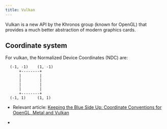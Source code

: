 ```yaml
---
title: Vulkan
---
```


Vulkan is a new API by the Khronos group (known for OpenGL) that provides a much better abstraction of modern graphics cards.

## Coordinate system

For vulkan, the Normalized Device Coordinates (NDC) are:

```
  (-1, -1)    (1, -1)
      +--------+
      |        |
      |        |
      |        |
      |        |
      +--------+
  (-1, 1)     (1, 1)
```

- Relevant article: [Keeping the Blue Side Up: Coordinate Conventions for OpenGL, Metal and Vulkan](https://hacksoflife.blogspot.com/2019/04/keeping-blue-side-up-coordinate.html)


- <vulkan-triangle-winding>
